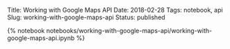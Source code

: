 Title: Working with Google Maps API 
Date: 2018-02-28
Tags: notebook, api
Slug: working-with-google-maps-api
Status: published
    



{% notebook notebooks/working-with-google-maps-api/working-with-google-maps-api.ipynb %}